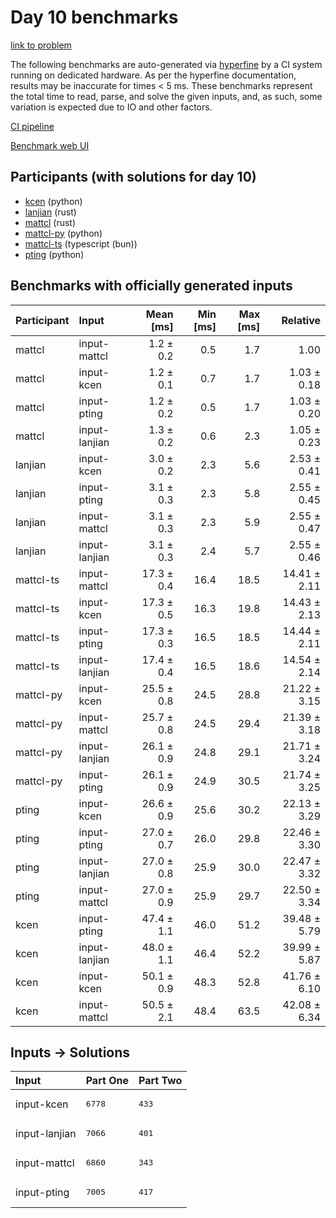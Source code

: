 # Day 10 benchmarks

[link to problem](https://adventofcode.com/2023/day/10)

The following benchmarks are auto-generated via
[hyperfine](https://github.com/sharkdp/hyperfine) by a CI system running on
dedicated hardware. As per the hyperfine documentation, results may be
inaccurate for times < 5 ms. These benchmarks represent the total time to read,
parse, and solve the given inputs, and, as such, some variation is expected due
to IO and other factors.

[CI pipeline](http://ci.papercode.net:8080/teams/main/pipelines/aoc2023)

[Benchmark web UI](https://aoc.ancalagon.black)


## Participants (with solutions for day 10)

- [kcen](https://github.com/kcen/aoc2023) (python)
- [lanjian](https://github.com/lanjian/aoc-2023) (rust)
- [mattcl](https://github.com/mattcl/aoc2023) (rust)
- [mattcl-py](https://github.com/mattcl/aoc2023-py) (python)
- [mattcl-ts](https://github.com/mattcl/aoc2023-js) (typescript (bun))
- [pting](https://github.com/pting/aoc2023) (python)


## Benchmarks with officially generated inputs

| Participant | Input | Mean [ms] | Min [ms] | Max [ms] | Relative |
|:---|:---|---:|---:|---:|---:|
| mattcl | input-mattcl | 1.2 ± 0.2 | 0.5 | 1.7 | 1.00 |
| mattcl | input-kcen | 1.2 ± 0.1 | 0.7 | 1.7 | 1.03 ± 0.18 |
| mattcl | input-pting | 1.2 ± 0.2 | 0.5 | 1.7 | 1.03 ± 0.20 |
| mattcl | input-lanjian | 1.3 ± 0.2 | 0.6 | 2.3 | 1.05 ± 0.23 |
| lanjian | input-kcen | 3.0 ± 0.2 | 2.3 | 5.6 | 2.53 ± 0.41 |
| lanjian | input-pting | 3.1 ± 0.3 | 2.3 | 5.8 | 2.55 ± 0.45 |
| lanjian | input-mattcl | 3.1 ± 0.3 | 2.3 | 5.9 | 2.55 ± 0.47 |
| lanjian | input-lanjian | 3.1 ± 0.3 | 2.4 | 5.7 | 2.55 ± 0.46 |
| mattcl-ts | input-mattcl | 17.3 ± 0.4 | 16.4 | 18.5 | 14.41 ± 2.11 |
| mattcl-ts | input-kcen | 17.3 ± 0.5 | 16.3 | 19.8 | 14.43 ± 2.13 |
| mattcl-ts | input-pting | 17.3 ± 0.3 | 16.5 | 18.5 | 14.44 ± 2.11 |
| mattcl-ts | input-lanjian | 17.4 ± 0.4 | 16.5 | 18.6 | 14.54 ± 2.14 |
| mattcl-py | input-kcen | 25.5 ± 0.8 | 24.5 | 28.8 | 21.22 ± 3.15 |
| mattcl-py | input-mattcl | 25.7 ± 0.8 | 24.5 | 29.4 | 21.39 ± 3.18 |
| mattcl-py | input-lanjian | 26.1 ± 0.9 | 24.8 | 29.1 | 21.71 ± 3.24 |
| mattcl-py | input-pting | 26.1 ± 0.9 | 24.9 | 30.5 | 21.74 ± 3.25 |
| pting | input-kcen | 26.6 ± 0.9 | 25.6 | 30.2 | 22.13 ± 3.29 |
| pting | input-pting | 27.0 ± 0.7 | 26.0 | 29.8 | 22.46 ± 3.30 |
| pting | input-lanjian | 27.0 ± 0.8 | 25.9 | 30.0 | 22.47 ± 3.32 |
| pting | input-mattcl | 27.0 ± 0.9 | 25.9 | 29.7 | 22.50 ± 3.34 |
| kcen | input-pting | 47.4 ± 1.1 | 46.0 | 51.2 | 39.48 ± 5.79 |
| kcen | input-lanjian | 48.0 ± 1.1 | 46.4 | 52.2 | 39.99 ± 5.87 |
| kcen | input-kcen | 50.1 ± 0.9 | 48.3 | 52.8 | 41.76 ± 6.10 |
| kcen | input-mattcl | 50.5 ± 2.1 | 48.4 | 63.5 | 42.08 ± 6.34 |


## Inputs -> Solutions

| Input | Part One | Part Two |
|:---|:---|:---|
|input-kcen|<pre>6778</pre>|<pre>433</pre>|
|input-lanjian|<pre>7066</pre>|<pre>401</pre>|
|input-mattcl|<pre>6860</pre>|<pre>343</pre>|
|input-pting|<pre>7005</pre>|<pre>417</pre>|